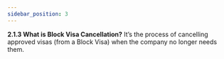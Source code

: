 ```yaml
---
sidebar_position: 3
---
```


**2.1.3 What is Block Visa Cancellation?**
It’s the process of cancelling approved visas (from a Block Visa) when the company no longer needs them.